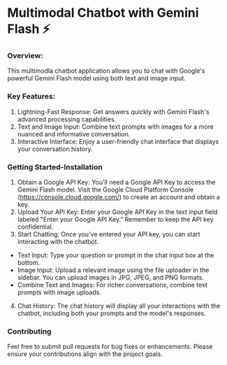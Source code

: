 # Multimodal Chatbot with Gemini Flash ⚡️

### Overview:
This multimodla chatbot application allows you to chat with Google's powerful Gemini Flash model using both text and image input.

### Key Features: 
1. Lightning-Fast Response: Get answers quickly with Gemini Flash's advanced processing capabilities.
2. Text and Image Input: Combine text prompts with images for a more nuanced and informative conversation.
3. Interactive Interface: Enjoy a user-friendly chat interface that displays your conversation history.

### Getting Started-Installation
1. Obtain a Google API Key: You'll need a Google API Key to access the Gemini Flash model. Visit the Google Cloud Platform Console (https://console.cloud.google.com/) to create an account and obtain a key.
2. Upload Your API Key: Enter your Google API Key in the text input field labeled "Enter your Google API Key." Remember to keep the API key confidential.
3. Start Chatting: Once you've entered your API key, you can start interacting with the chatbot.
* Text Input: Type your question or prompt in the chat input box at the bottom.
* Image Input: Upload a relevant image using the file uploader in the sidebar. You can upload images in JPG, JPEG, and PNG formats.
* Combine Text and Images: For richer conversations, combine text prompts with image uploads.
4. Chat History: The chat history will display all your interactions with the chatbot, including both your prompts and the model's responses.


### Contributing
Feel free to submit pull requests for bug fixes or enhancements. Please ensure your contributions align with the project goals.
